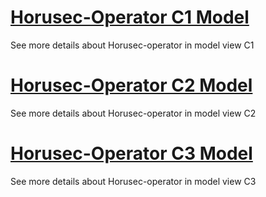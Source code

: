 
# [Horusec-Operator C1 Model](/en/Horusec-Operator/c1/HOME)
  See more details about Horusec-operator in model view C1

# [Horusec-Operator C2 Model](/en/Horusec-Operator/c2/HOME)
  See more details about Horusec-operator in model view C2

# [Horusec-Operator C3 Model](/en/Horusec-Operator/c3/HOME)
  See more details about Horusec-operator in model view C3
